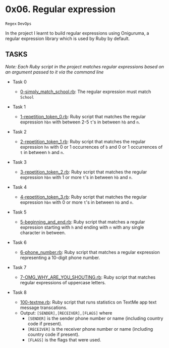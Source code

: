 # 0x06. Regular expression
``Regex`` ``DevOps``

In the project I learnt to build regular expressions using Oniguruma, a regular expression library which is used by Ruby by default. 

## TASKS
<i>Note: Each Ruby script in the project matches regular expressions based on an argument passed to it via the command line</i>

- Task 0
    - [0-simply_match_school.rb](https://github.com/BrightTech10/alx-system_engineering-devops/blob/main/0x06-regular_expressions/0-simply_match_school.rb): The regular expression must match ``School``

- Task 1
    - [1-repetition_token_0.rb](https://github.com/BrightTech10/alx-system_engineering-devops/blob/main/0x06-regular_expressions/1-repetition_token_0.rb): Ruby script that matches the regular expression ``hbn`` with between 2-5 ``t``'s in between ``hb`` and ``n``.

- Task 2
    - [2-repetition_token_1.rb](https://github.com/BrightTech10/alx-system_engineering-devops/blob/main/0x06-regular_expressions/2-repetition_token_1.rb): Ruby script that matches the regular expression ``hn`` with 0 or 1 occurrences of ``b`` and 0 or 1 occurrences of ``t`` in between ``h`` and ``n``.

- Task 3
    - [3-repetition_token_2.rb](https://github.com/BrightTech10/alx-system_engineering-devops/blob/main/0x06-regular_expressions/3-repetition_token_2.rb): Ruby script that matches the regular expression ``hbn`` with 1 or more ``t``'s in between ``hb`` and ``n``.

- Task 4
    - [4-repetition_token_3.rb](https://github.com/BrightTech10/alx-system_engineering-devops/blob/main/0x06-regular_expressions/4-repetition_token_3.rb): Ruby script that matches the regular expression ``hbn`` with 0 or more ``t``'s in between ``hb`` and ``n``.

- Task 5
    - [5-beginning_and_end.rb](https://github.com/BrightTech10/alx-system_engineering-devops/blob/main/0x06-regular_expressions/5-beginning_and_end.rb): Ruby script that matches a regular expression starting with ``h`` and ending with ``n`` with any single character in between.

- Task 6
    - [6-phone_number.rb](https://github.com/BrightTech10/alx-system_engineering-devops/blob/main/0x06-regular_expressions/6-phone_number.rb): Ruby script that matches a regular expression representing a 10-digit phone number.

- Task 7
    - [7-OMG_WHY_ARE_YOU_SHOUTING.rb](https://github.com/BrightTech10/alx-system_engineering-devops/blob/main/0x06-regular_expressions/7-OMG_WHY_ARE_YOU_SHOUTING.rb): Ruby script that matches regular expressions of uppercase letters.

- Task 8
    - [100-textme.rb](https://github.com/BrightTech10/alx-system_engineering-devops/blob/main/0x06-regular_expressions/100-textme.rb): Ruby script that runs statistics on TextMe app text message transcations.
    - Output: ``[SENDER],[RECEIVER],[FLAGS]`` where
        - ``[SENDER]`` is the sender phone number or name (including country code if present).
        - ``[RECEIVER]`` is the receiver phone number or name (including country code if present).
        - ``[FLAGS]`` is the flags that were used.

